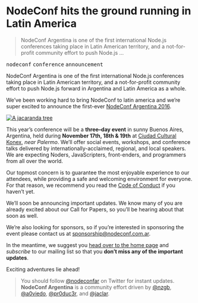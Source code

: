 <h1>NodeConf hits the ground running in Latin America</h1>

<blockquote><p>NodeConf Argentina is one of the first international Node.js conferences taking place in Latin American territory, and a not-for-profit community effort to push Node.js &#x2026;</p></blockquote>

<div><kbd>nodeconf</kbd> <kbd>conference</kbd> <kbd>announcement</kbd></div>

<div><p>NodeConf Argentina is one of the first international Node.js conferences taking place in Latin American territory, and a not-for-profit community effort to push Node.js forward in Argentina and Latin America as a whole.</p></div>

<div></div>

<div><p>We&#x2019;ve been working hard to bring NodeConf to latin america and we&#x2019;re super excited to announce the first-ever <a href="https://2016.nodeconf.com.ar/" target="_blank" aria-label="NodeConf Argentina Website">NodeConf Argentina 2016</a>.</p> <p><a href="https://2016.nodeconf.com.ar/" target="_blank" aria-label="NodeConf Argentina Website"><img src="https://i.imgur.com/N2zPQ2q.jpg" alt="A jacaranda tree"></a></p></div>

<div><p>This year&#x2019;s conference will be a <strong>three&#x2013;day event</strong> in sunny Buenos Aires, Argentina, held during <strong>November 17th, 18th &amp; 19th</strong> at <a href="http://www.ciudadculturalkonex.org/" target="_blank" aria-label="Ciudad Cultural Konex&apos;s Website">Ciudad Cultural Konex</a>, <em>near Palermo</em>. We&#x2019;ll offer social events, workshops, and conference talks delivered by internationally-acclaimed, regional, and local speakers. We are expecting Noders, JavaScripters, front-enders, and programmers from all over the world.</p> <p>Our topmost concern is to guarantee the most enjoyable experience to our attendees, while providing a safe and welcoming environment for everyone. For that reason, we recommend you read the <a href="https://2016.nodeconf.com.ar/code-of-conduct.html" target="_blank" aria-label="Code of Conduct">Code of Conduct</a> if you haven&#x2019;t yet.</p> <p>We&#x2019;ll soon be announcing important updates. We know many of you are already excited about our Call for Papers, so you&#x2019;ll be hearing about that soon as well.</p> <p>We&#x2019;re also looking for sponsors, so if you&#x2019;re interested in sponsoring the event please contact us at <a href="mailto:sponsor@nodeconf.com.ar" aria-label="Reach us about sponsorship opportunities">sponsorship@nodeconf.com.ar</a>.</p> <p>In the meantime, we suggest you <a href="https://2016.nodeconf.com.ar/" target="_blank" aria-label="Subscribe on our website">head over to the home page</a> and <em>subscribe</em> to our mailing list so that you <strong>don&#x2019;t miss any of the important updates</strong>.</p> <p>Exciting adventures lie ahead!</p> <blockquote> <p>You should follow <a href="https://twitter.com/nodeconfar" target="_blank" aria-label="@nodeconfar on Twitter">@nodeconfar</a> on Twitter for instant updates. <strong>NodeConf Argentina</strong> is a community effort driven by <a href="https://twitter.com/nzgb" target="_blank" aria-label="Nicol&#xE1;s Bevacqua on Twitter">@nzgb</a>, <a href="https://twitter.com/a0viedo" target="_blank" aria-label="Alejandro Oviedo on Twitter">@a0viedo</a>, <a href="https://twitter.com/pr0duc3r" target="_blank" aria-label="Leandro Cura on Twitter">@pr0duc3r</a>, and <a href="https://twitter.com/jaclar" target="_blank" aria-label="Lars Jacob on Twitter">@jaclar</a>.</p> </blockquote></div>
